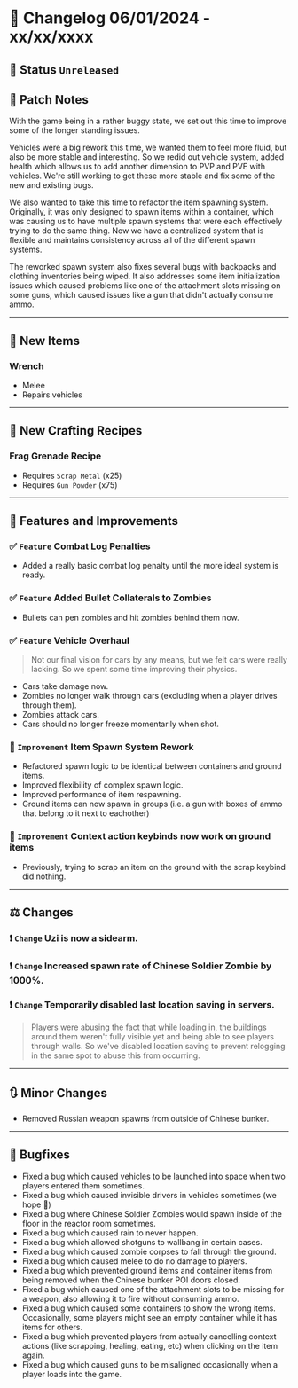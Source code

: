 # :bookmark_tabs:  Changelog 06/01/2024 - xx/xx/xxxx

## :red_circle: Status `Unreleased`
<!-- ## :green_circle: Status `Released` -->

## :speech_balloon: Patch Notes
With the game being in a rather buggy state, we set out this time to improve some of the longer standing issues.

Vehicles were a big rework this time, we wanted them to feel more fluid, but also be more stable and interesting.
So we redid out vehicle system, added health which allows us to add another dimension to PVP and PVE with vehicles.
We're still working to get these more stable and fix some of the new and existing bugs.

We also wanted to take this time to refactor the item spawning system. Originally, it was only designed to spawn items
within a container, which was causing us to have multiple spawn systems that were each effectively trying to do the same
thing. Now we have a centralized system that is flexible and maintains consistency across all of the different spawn systems.

The reworked spawn system also fixes several bugs with backpacks and clothing inventories being wiped. It also addresses
some item initialization issues which caused problems like one of the attachment slots missing on some guns, which caused
issues like a gun that didn't actually consume ammo.

________

## :gun: New Items

### Wrench
- Melee
- Repairs vehicles

________

## :thread: New Crafting Recipes

### Frag Grenade Recipe
- Requires `Scrap Metal` (x25)
- Requires `Gun Powder` (x75)

________

## :loudspeaker: Features and Improvements

### :white_check_mark: `Feature` Combat Log Penalties
- Added a really basic combat log penalty until the more ideal system is ready.

### :white_check_mark: `Feature` Added Bullet Collaterals to Zombies
- Bullets can pen zombies and hit zombies behind them now.

### :white_check_mark: `Feature` Vehicle Overhaul
> Not our final vision for cars by any means, but we felt cars were really lacking. So we spent some time improving their physics.
- Cars take damage now.
- Zombies no longer walk through cars (excluding when a player drives through them).
- Zombies attack cars.
- Cars should no longer freeze momentarily when shot.

### :arrow_up_small: `Improvement` Item Spawn System Rework
- Refactored spawn logic to be identical between containers and ground items.
- Improved flexibility of complex spawn logic.
- Improved performance of item respawning.
- Ground items can now spawn in groups (i.e. a gun with boxes of ammo that belong to it next to eachother)

### :arrow_up_small: `Improvement` Context action keybinds now work on ground items
- Previously, trying to scrap an item on the ground with the scrap keybind did nothing.

________

## :balance_scale: Changes

### :exclamation: `Change` Uzi is now a sidearm.

### :exclamation: `Change` Increased spawn rate of Chinese Soldier Zombie by 1000%.

### :exclamation: `Change` Temporarily disabled last location saving in servers.
> Players were abusing the fact that while loading in, the buildings around them weren't fully visible yet and being able to see players through walls.
> So we've disabled location saving to prevent relogging in the same spot to abuse this from occurring.

________

## :arrows_clockwise: Minor Changes
- Removed Russian weapon spawns from outside of Chinese bunker.

________

## :bug: Bugfixes
- Fixed a bug which caused vehicles to be launched into space when two players entered them sometimes.
- Fixed a bug which caused invisible drivers in vehicles sometimes (we hope 🤞)
- Fixed a bug where Chinese Soldier Zombies would spawn inside of the floor in the reactor room sometimes.
- Fixed a bug which caused rain to never happen.
- Fixed a bug which allowed shotguns to wallbang in certain cases.
- Fixed a bug which caused zombie corpses to fall through the ground.
- Fixed a bug which caused melee to do no damage to players.
- Fixed a bug which prevented ground items and container items from being removed when the Chinese bunker POI doors closed.
- Fixed a bug which caused one of the attachment slots to be missing for a weapon, also allowing it to fire without consuming ammo.
- Fixed a bug which caused some containers to show the wrong items. Occasionally, some players might see an empty container while it has items for others.
- Fixed a bug which prevented players from actually cancelling context actions (like scrapping, healing, eating, etc) when clicking on the item again.
- Fixed a bug which caused guns to be misaligned occasionally when a player loads into the game.
